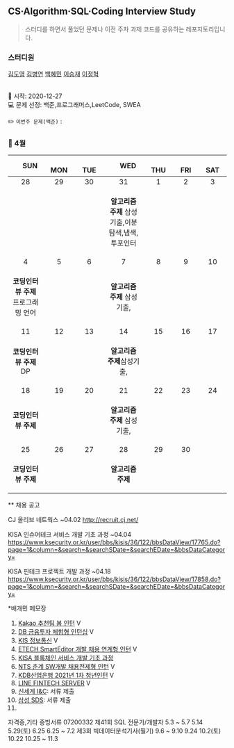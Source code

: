 ## CS·Algorithm·SQL·Coding Interview Study
<blockquote>스터디를 하면서 풀었던 문제나 이전 주차 과제 코드를 공유하는 레포지토리입니다.</blockquote>

### 스터디원

[김도영](https://github.com/kimdy003) [김병연](https://github.com/whyWhale) [백혜민](https://github.com/HyeminBaek) [이승재](https://github.com/raspberrypeach) [이정혁](https://github.com/wjdgurrj)


<br> 📌 시작: 2020-12-27 
<br> 💻 문제 선정: 백준,프로그래머스,LeetCode, SWEA

✏️ `이번주 문제(백준)` : 

<h3> 📅 4월 </h3>


|　  SUN　  |　  MON　  |　  TUE　  |　  WED　  |　  THU　  |　  FRI　  |　  SAT　  |
|:---:|:---:|:---:|:---:|:---:|:---:|:---:|
|    28    |    29    |    30    |    31    |    1    |    2    |    3    |
| ||<p></p> |<p><b>알고리즘 주제</b> 삼성기출,이분탐색,냅색,투포인터</p>  | <p></p>  |||
| 4 |      5      |      6      |     7     |    8     |     9     | 10 |
|<p><b>코딩인터뷰 주제</b> 프로그래밍 언어</p>|<p></p>||<p><b>알고리즘 주제</b> 삼성기출,</p>|||    |
| 11 |      12       |      13       |      14       |     15     |     16     |17|
| <p><b>코딩인터뷰 주제</b> DP</p> |||<p><b>알고리즘 주제</b>삼성기출,</p>||||
| 18 |      19        |       20       |         21              |  22  |  23  |  24  |
| <p><b>코딩인터뷰 주제</b> </p>||<p></p>|<p><b>알고리즘 주제</b> 삼성기출,</p>||<p></p>|      |
| 25 |26|27|28|29|30||
| <p><b>코딩인터뷰 주제</b> </p>|||<b>알고리즘 주제</b>||||

** 채용 공고

CJ 올리브 네트웍스 ~04.02 http://recruit.cj.net/ 

KISA 인슈어테크 서비스 개발 기초 과정 ~04.04 https://www.ksecurity.or.kr/user/bbs/kisis/36/122/bbsDataView/17765.do?page=1&column=&search=&searchSDate=&searchEDate=&bbsDataCategory=

KISA 핀테크 프로젝트 개발 과정 ~04.18 https://www.ksecurity.or.kr/user/bbs/kisis/36/122/bbsDataView/17858.do?page=1&column=&search=&searchSDate=&searchEDate=&bbsDataCategory=

*배개민 메모장
1.  [Kakao 추천팀 봄 인턴](https://careers.kakao.com/jobs/P-11901) V
2.  [DB 금융투자 체험형 인턴십](http://www.jobkorea.co.kr/Recruit/GI_Read/33838831?rPageCode=SL) V
3.  [KIS 정보통신](https://nice.recruiter.co.kr/app/jobnotice/view?systemKindCode=MRS2&jobnoticeSn=46981) V
4. [ETECH SmartEditor 개발 채용 연계형 인턴](https://recruit.navercorp.com/naver/job/detail/developer?annoId=20005389&classId=&jobId=&entTypeCd=004&searchTxt=&searchSysComCd=) V
5. [KISA 블록체인 서비스 개발 기초 과정](https://www.ksecurity.or.kr/user/bbs/kisis/36/122/bbsDataView/17673.do?page=1&column=&search=&searchSDate=&searchEDate=&bbsDataCategory=) 
6. [NTS 춘계 SW개발 채용전제형 인턴](https://recruit.nts-corp.com/nts/job/detail/developer?annoId=20005266&classId=&jobId=&entTypeCd=&searchTxt=) V
7. [KDB산업은행 2021년 1차 청년인턴](https://recruit.kdb.co.kr/re/simpleJsp.do?actionId=REREBBD&actionTg=RERE&menuId=RERERE0020) V
8. [LINE FINTECH SERVER](https://careers.linecorp.com/ko/2021_1st) V
9. [신세계 I&C](http://job.shinsegae.com/recruit_info/notice/notice01_view.jsp?notino=5422): 서류 제출
10. [삼성 SDS](https://www.samsungcareers.com): 서류 제출
11. 

자격증,기타 증빙서류 07200332
제41회 SQL 전문가/개발자	5.3 ~ 5.7	5.14	5.29(토)	6.25	6.25 ~ 7.2
제3회 빅데이터분석기사(필기)	9.6 ~ 9.10	9.24	10.2(토)	10.22	10.25 ~ 11.3

